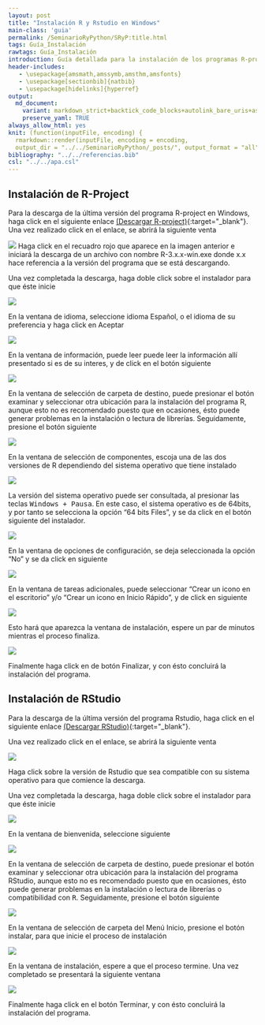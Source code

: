 ```yaml
---
layout: post
title: "Instalación R y Rstudio en Windows"
main-class: 'guia'
permalink: /SeminarioRyPython/SRyP:title.html
tags: Guía_Instalación
rawtags: Guía_Instalación
introduction: Guía detallada para la instalación de los programas R-project y Rstudio en Windows.
header-includes:
   - \usepackage{amsmath,amssymb,amsthm,amsfonts}
   - \usepackage[sectionbib]{natbib}
   - \usepackage[hidelinks]{hyperref}
output:
  md_document:
    variant: markdown_strict+backtick_code_blocks+autolink_bare_uris+ascii_identifiers+tex_math_single_backslash
    preserve_yaml: TRUE
always_allow_html: yes   
knit: (function(inputFile, encoding) {
  rmarkdown::render(inputFile, encoding = encoding,
  output_dir = "../../SeminarioRyPython/_posts/", output_format = "all"  ) })
bibliography: "../../referencias.bib"
csl: "../../apa.csl"
---
```








Instalación de R-Project
------------------------

Para la descarga de la última versión del programa R-project en Windows,
haga click en el siguiente enlace [(Descargar
R-project)](https://cloud.r-project.org/bin/windows/base/){:target="\_blank"}.
Una vez realizado click en el enlace, se abrirá la siguiente venta

![](../../SeminarioRyPython/images/GuiaW1.jpg) Haga click en el recuadro
rojo que aparece en la imagen anterior e iniciará la descarga de un
archivo con nombre R-3.x.x-win.exe donde x.x hace referencia a la
versión del programa que se está descargando.

Una vez completada la descarga, haga doble click sobre el instalador
para que éste inicie

![](../../SeminarioRyPython/images/GuiaW2.jpg)

En la ventana de idioma, seleccione idioma Español, o el idioma de su
preferencia y haga click en Aceptar

![](../../SeminarioRyPython/images/GuiaW3.jpg)

En la ventana de información, puede leer puede leer la información allí
presentado si es de su interes, y de click en el botón siguiente

![](../../SeminarioRyPython/images/GuiaW4.jpg)

En la ventana de selección de carpeta de destino, puede presionar el
botón examinar y seleccionar otra ubicación para la instalación del
programa R, aunque esto no es recomendado puesto que en ocasiones, ésto
puede generar problemas en la instalación o lectura de librerías.
Seguidamente, presione el botón siguiente

![](../../SeminarioRyPython/images/GuiaW5.jpg)

En la ventana de selección de componentes, escoja una de las dos
versiones de R dependiendo del sistema operativo que tiene instalado

![](../../SeminarioRyPython/images/GuiaW6.jpg)

La versión del sistema operativo puede ser consultada, al presionar las
teclas <tt>Windows + Pausa</tt>. En este caso, el sistema operativo es
de 64bits, y por tanto se selecciona la opción “64 bits Files”, y se da
click en el botón siguiente del instalador.

![](../../SeminarioRyPython/images/GuiaW7.jpg)

En la ventana de opciones de configuración, se deja seleccionada la
opción “No” y se da click en siguiente

![](../../SeminarioRyPython/images/GuiaW8.jpg)

En la ventana de tareas adicionales, puede seleccionar “Crear un icono
en el escritorio” y/o “Crear un icono en Inicio Rápido”, y de click en
siguiente

![](../../SeminarioRyPython/images/GuiaW9.jpg)

Esto hará que aparezca la ventana de instalación, espere un par de
minutos mientras el proceso finaliza.

![](../../SeminarioRyPython/images/GuiaW10.jpg)

Finalmente haga click en de botón Finalizar, y con ésto concluirá la
instalación del programa.

Instalación de RStudio
----------------------

Para la descarga de la última versión del programa Rstudio, haga click
en el siguiente enlace [(Descargar
RStudio)](https://www.rstudio.com/products/rstudio/download/#download){:target="\_blank"}.

Una vez realizado click en el enlace, se abrirá la siguiente venta

![](../../SeminarioRyPython/images/GuiaW11.jpg)

Haga click sobre la versión de Rstudio que sea compatible con su sistema
operativo para que comience la descarga.

Una vez completada la descarga, haga doble click sobre el instalador
para que éste inicie

![](../../SeminarioRyPython/images/GuiaW12.jpg)

En la ventana de bienvenida, seleccione siguiente

![](../../SeminarioRyPython/images/GuiaW13.jpg)

En la ventana de selección de carpeta de destino, puede presionar el
botón examinar y seleccionar otra ubicación para la instalación del
programa RStudio, aunque esto no es recomendado puesto que en ocasiones,
ésto puede generar problemas en la instalación o lectura de librerías o
compatibilidad con <tt>R</tt>. Seguidamente, presione el botón siguiente

![](../../SeminarioRyPython/images/GuiaW14.jpg)

En la ventana de selección de carpeta del Menú Inicio, presione el botón
instalar, para que inicie el proceso de instalación

![](../../SeminarioRyPython/images/GuiaW15.jpg)

En la ventana de instalación, espere a que el proceso termine. Una vez
completado se presentará la siguiente ventana

![](../../SeminarioRyPython/images/GuiaW16.jpg)

Finalmente haga click en el botón Terminar, y con ésto concluirá la
instalación del programa.
